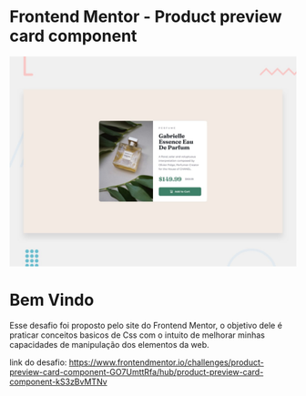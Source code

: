 # Frontend Mentor - Product preview card component

![Design preview for the Product preview card component coding challenge](./design/desktop-preview.jpg)

# Bem Vindo

Esse desafio foi proposto pelo site do Frontend Mentor, o objetivo dele é praticar conceitos basicos de Css
com o intuito de melhorar minhas capacidades de manipulação dos elementos da web.

link do desafio: https://www.frontendmentor.io/challenges/product-preview-card-component-GO7UmttRfa/hub/product-preview-card-component-kS3zBvMTNv
